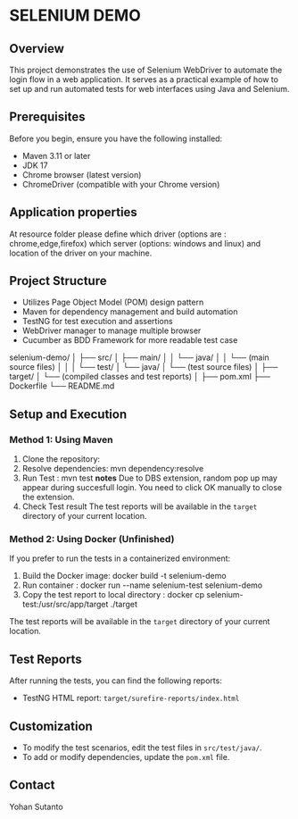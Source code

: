 # SELENIUM DEMO

## Overview
This project demonstrates the use of Selenium WebDriver to automate the login flow in a web application. It serves as a practical example of how to set up and run automated tests for web interfaces using Java and Selenium.

## Prerequisites
Before you begin, ensure you have the following installed:
- Maven 3.11 or later
- JDK 17
- Chrome browser (latest version)
- ChromeDriver (compatible with your Chrome version)

## Application properties
At resource folder please define which driver (options are : chrome,edge,firefox) which server (options: windows and linux) and location of the driver on your machine.

## Project Structure
- Utilizes Page Object Model (POM) design pattern 
- Maven for dependency management and build automation 
- TestNG for test execution and assertions
- WebDriver manager to manage multiple browser
- Cucumber as BDD Framework for more readable test case

selenium-demo/ 
│ ├── src/ 
│ ├── main/ 
│ │ └── java/ 
│ │ └── (main source files) 
│ │ 
│ └── test/ 
│ └── java/ 
│ └── (test source files) 
│ ├── target/ 
│ └── (compiled classes and test reports) 
│ ├── pom.xml 
├── Dockerfile 
└── README.md


## Setup and Execution 

### Method 1: Using Maven 
1. Clone the repository:
2. Resolve dependencies: mvn dependency:resolve
3. Run Test : mvn test 
**notes** Due to DBS extension, random pop up may appear during succesfull login. You need to click OK manually to close the extension.
4. Check Test result The test reports will be available in the `target` directory of your current location. 

### Method 2: Using Docker (Unfinished) 
If you prefer to run the tests in a containerized environment: 
1. Build the Docker image: docker build -t selenium-demo
2. Run container : docker run --name selenium-test selenium-demo
3. Copy the test report to local directory : docker cp selenium-test:/usr/src/app/target ./target

The test reports will be available in the `target` directory of your current location. 

## Test Reports
After running the tests, you can find the following reports: 
- TestNG HTML report: `target/surefire-reports/index.html` 

## Customization
- To modify the test scenarios, edit the test files in `src/test/java/`. 
- To add or modify dependencies, update the `pom.xml` file.

## Contact
Yohan Sutanto





